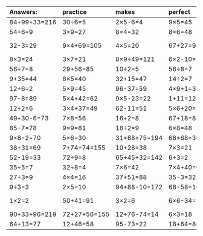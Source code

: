 | Answers: | practice | makes | perfect | ! |
| :--- | :--- | :--- | :--- | :--- |
| 84+99+33=216 | 30÷6=5 | 2×5-6=4 | 9×5=45 | 6×6=36 | 
| 54÷6=9 | 3×9=27 | 8×4=32 | 8×6=48 | 2×9=18 | 
| 32-3=29 | 9×4+69=105 | 4×5=20 | 67+27=94 | 91+30-69=52 | 
| 8×3=24 | 3×7=21 | 8×9+49=121 | 6×2-10=2 | 9×7=63 | 
| 56÷7=8 | 29+56=85 | 10÷2=5 | 56÷8=7 | 94+2-76=20 | 
| 9+35=44 | 8×5=40 | 32+15=47 | 14÷2=7 | 7×2=14 | 
| 12÷6=2 | 5×9=45 | 96-37=59 | 4×9+1=37 | 4×8-17=15 | 
| 97-8=89 | 5×4+42=62 | 9×5-23=22 | 1+11=12 | 3×7-11=10 | 
| 12÷2=6 | 3×4+37=49 | 62-11=51 | 5×6+20=50 | 9×3=27 | 
| 49+30-6=73 | 7×8=56 | 16÷2=8 | 67+18=85 | 1×8=8 | 
| 85-7=78 | 9×9=81 | 18÷2=9 | 6×8=48 | 72+7-27=52 | 
| 9×8-2=70 | 5×6=30 | 31+88+75=194 | 68+68+30=166 | 19+5+21=45 | 
| 38+31=69 | 7+74+74=155 | 10+28=38 | 7×3=21 | 14-8=6 | 
| 52-19=33 | 72÷9=8 | 65+45+32=142 | 6÷3=2 | 29+63=92 | 
| 35÷5=7 | 32÷8=4 | 7×6=42 | 7×4+40=68 | 25-19=6 | 
| 27÷3=9 | 4×4=16 | 37+51=88 | 35-3=32 | 33+66=99 | 
| 9÷3=3 | 2×5=10 | 94+88-10=172 | 68-58=10 | 9×2=18 | 
| 1×2=2 | 50+41=91 | 3×2=6 | 6×6-34=2 | 67+64-78=53 | 
| 90+33+96=219 | 72+27+56=155 | 12+76-74=14 | 6×3=18 | 7×7=49 | 
| 64+13=77 | 12+46=58 | 95-73=22 | 16+64=80 | 6×9+82=136 | 
